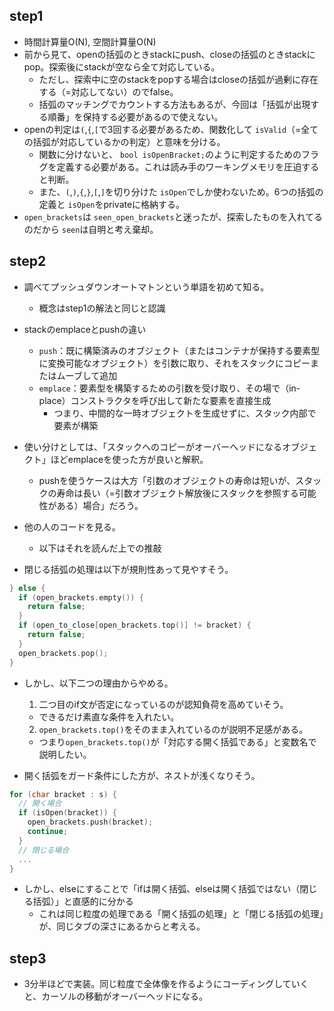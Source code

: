 ## step1
- 時間計算量O(N), 空間計算量O(N)
- 前から見て、openの括弧のときstackにpush、closeの括弧のときstackにpop。探索後にstackが空なら全て対応している。
  - ただし、探索中に空のstackをpopする場合はcloseの括弧が過剰に存在する（=対応してない）のでfalse。
  - 括弧のマッチングでカウントする方法もあるが、今回は「括弧が出現する順番」を保持する必要があるので使えない。
- openの判定は`(`,`{`,`[`で3回する必要があるため、関数化して `isValid`（=全ての括弧が対応しているかの判定）と意味を分ける。
  - 関数に分けないと、 `bool isOpenBracket;`のように判定するためのフラグを定義する必要がある。これは読み手のワーキングメモリを圧迫すると判断。
  - また、`(`,`)`,`{`,`}`,`[`,`]`を切り分けた `isOpen`でしか使わないため。6つの括弧の定義と `isOpen`をprivateに格納する。
- `open_brackets`は `seen_open_brackets`と迷ったが、探索したものを入れてるのだから `seen`は自明と考え棄却。

## step2
- 調べてプッシュダウンオートマトンという単語を初めて知る。
  - 概念はstep1の解法と同じと認識
- stackのemplaceとpushの違い
  - `push`：既に構築済みのオブジェクト（またはコンテナが保持する要素型に変換可能なオブジェクト）を引数に取り、それをスタックにコピーまたはムーブして追加
  - `emplace`：要素型を構築するための引数を受け取り、その場で（in-place）コンストラクタを呼び出して新たな要素を直接生成
    - つまり、中間的な一時オブジェクトを生成せずに、スタック内部で要素が構築
- 使い分けとしては、「スタックへのコピーがオーバーヘッドになるオブジェクト」ほどemplaceを使った方が良いと解釈。
  - pushを使うケースは大方「引数のオブジェクトの寿命は短いが、スタックの寿命は長い（=引数オブジェクト解放後にスタックを参照する可能性がある）場合」だろう。

- 他の人のコードを見る。
  - 以下はそれを読んだ上での推敲

- 閉じる括弧の処理は以下が規則性あって見やすそう。
```cpp
} else {
  if (open_brackets.empty()) {
    return false;
  }
  if (open_to_close[open_brackets.top()] != bracket) {
    return false;
  }
  open_brackets.pop();
}
```
- しかし、以下二つの理由からやめる。
  1. 二つ目のif文が否定になっているのが認知負荷を高めていそう。
    - できるだけ素直な条件を入れたい。
  2. `open_brackets.top()`をそのまま入れているのが説明不足感がある。
    - つまり`open_brackets.top()`が「対応する開く括弧である」と変数名で説明したい。

- 開く括弧をガード条件にした方が、ネストが浅くなりそう。
```cpp
for (char bracket : s) {
  // 開く場合
  if (isOpen(bracket)) {
    open_brackets.push(bracket);
    continue;
  } 
  // 閉じる場合
  ...
}
```
- しかし、elseにすることで「ifは開く括弧、elseは開く括弧ではない（閉じる括弧）」と直感的に分かる
  - これは同じ粒度の処理である「開く括弧の処理」と「閉じる括弧の処理」が、同じタブの深さにあるからと考える。

## step3
- 3分半ほどで実装。同じ粒度で全体像を作るようにコーディングしていくと、カーソルの移動がオーバーヘッドになる。
